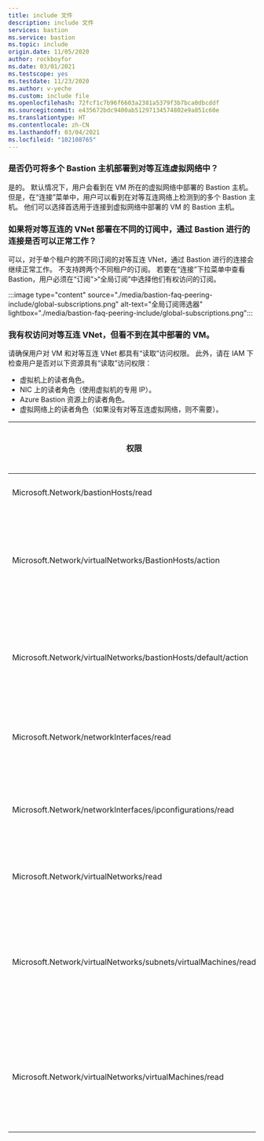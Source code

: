 ```yaml
---
title: include 文件
description: include 文件
services: bastion
ms.service: bastion
ms.topic: include
origin.date: 11/05/2020
author: rockboyfor
ms.date: 03/01/2021
ms.testscope: yes
ms.testdate: 11/23/2020
ms.author: v-yeche
ms.custom: include file
ms.openlocfilehash: 72fcf1c7b96f6603a2381a5379f3b7bca0dbcddf
ms.sourcegitcommit: e435672bdc9400ab51297134574802e9a851c60e
ms.translationtype: HT
ms.contentlocale: zh-CN
ms.lasthandoff: 03/04/2021
ms.locfileid: "102108765"
---
```

### <a name="can-i-still-deploy-multiple-bastion-hosts-across-peered-virtual-networks"></a>是否仍可将多个 Bastion 主机部署到对等互连虚拟网络中？

是的。 默认情况下，用户会看到在 VM 所在的虚拟网络中部署的 Bastion 主机。 但是，在“连接”菜单中，用户可以看到在对等互连网络上检测到的多个 Bastion 主机。 他们可以选择首选用于连接到虚拟网络中部署的 VM 的 Bastion 主机。

### <a name="if-my-peered-vnets-are-deployed-in-different-subscriptions-will-connectivity-via-bastion-work"></a>如果将对等互连的 VNet 部署在不同的订阅中，通过 Bastion 进行的连接是否可以正常工作？

可以，对于单个租户的跨不同订阅的对等互连 VNet，通过 Bastion 进行的连接会继续正常工作。 不支持跨两个不同租户的订阅。 若要在“连接”下拉菜单中查看 Bastion，用户必须在“订阅”>“全局订阅”中选择他们有权访问的订阅。

:::image type="content" source="./media/bastion-faq-peering-include/global-subscriptions.png" alt-text="全局订阅筛选器" lightbox="./media/bastion-faq-peering-include/global-subscriptions.png":::

### <a name="i-have-access-to-the-peered-vnet-but-i-cant-see-the-vm-deployed-there"></a>我有权访问对等互连 VNet，但看不到在其中部署的 VM。

请确保用户对 VM 和对等互连 VNet 都具有“读取”访问权限。 此外，请在 IAM 下检查用户是否对以下资源具有“读取”访问权限：

* 虚拟机上的读者角色。
* NIC 上的读者角色（使用虚拟机的专用 IP）。
* Azure Bastion 资源上的读者角色。
* 虚拟网络上的读者角色（如果没有对等互连虚拟网络，则不需要）。

|权限|描述|权限类型|
|---|---| ---|
|Microsoft.Network/bastionHosts/read |获取守护主机|操作|
|Microsoft.Network/virtualNetworks/BastionHosts/action |获取虚拟网络中的守护主机引用。|操作|
|Microsoft.Network/virtualNetworks/bastionHosts/default/action|获取虚拟网络中的守护主机引用。|操作|
|Microsoft.Network/networkInterfaces/read|获取网络接口定义。|操作|
|Microsoft.Network/networkInterfaces/ipconfigurations/read|获取网络接口 IP 配置定义。|操作|
|Microsoft.Network/virtualNetworks/read|获取虚拟网络定义|操作|
|Microsoft.Network/virtualNetworks/subnets/virtualMachines/read|获取对虚拟网络子网中的所有虚拟机的引用|操作|
|Microsoft.Network/virtualNetworks/virtualMachines/read|获取对虚拟网络中的所有虚拟机的引用|操作|

<!-- Update_Description: new article about bastion faq peering include -->
<!--NEW.date: 11/23/2020-->